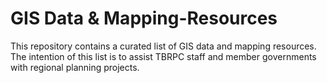 # GIS Data & Mapping-Resources
This repository contains a curated list of GIS data and mapping resources. The intention of this list is to assist TBRPC staff and member governments with regional planning projects.
